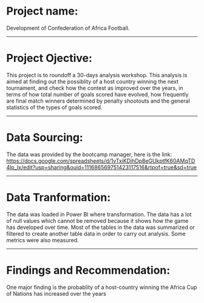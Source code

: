 # Project name:
Development of Confederation of Africa Football.


-------
# Project Ojective:
This project is to roundoff a 30-days analysis workshop.
This analysis is aimed at finding out the possiblity of a host country winning the next tournament, and check how the contest as improved over the years, in terms of how total number of  goals scored have evolved, how frequently are final match winners determined by penalty shootouts and the general statistics of the types of goals scored.


-------
# Data Sourcing: 
The data was provided by the bootcamp manager, here is the link:
https://docs.google.com/spreadsheets/d/1vTxiKDihDp8eGUkptfK60AMqTD4lp_Ix/edit?usp=sharing&ouid=111686569751423117516&rtpof=true&sd=true 



--------
# Data Tranformation: 
The data was loaded in Power BI where transformation. The data has a lot of null values which cannot be removed because it shows how the game has developed over time. Most of the tables in the data was summarized or filtered to create another table data in order to carry out analysis. Some metrics were also measured.



-------
# Findings and Recommendation: 
One major finding is the probablity of a host-country winning the Africa Cup of Nations has increased over the years

